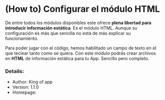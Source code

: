 # **(How to) Configurar el módulo HTML**

De entre todos los módulos disponibles este ofrece **plena libertad para introducir información estática**. Es el módulo HTML. Aunque su configuración es más que sencilla no está de más explicar su funcionamiento.

Para poder jugar con el código, hemos habilitado un campo de texto en el que teclear tanto como se quiera. Con este módulo podrás crear archivos en **HTML** de información estática para tu App. Sencillo pero completo.

### Details:

- Author: King of app
- Version: 1.1.0
- Homepage:

